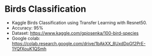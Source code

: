 # Birds  Classification
- Kaggle Birds Classification using Transfer Learning with Resnet50. 
- Accuracy: 95%
- Dataset:  https://www.kaggle.com/gpiosenka/100-bird-species
- Google colab: https://colab.research.google.com/drive/1bAkXX_8UxdDpGf2PrE-1YQfXouK1QSmh
